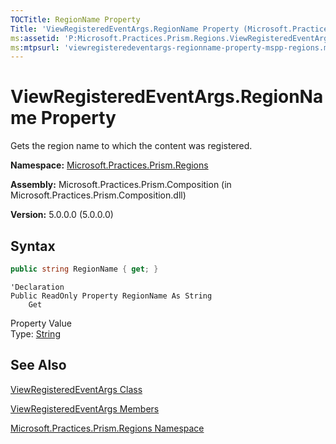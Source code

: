 ```yaml
---
TOCTitle: RegionName Property
Title: 'ViewRegisteredEventArgs.RegionName Property (Microsoft.Practices.Prism.Regions)'
ms:assetid: 'P:Microsoft.Practices.Prism.Regions.ViewRegisteredEventArgs.RegionName'
ms:mtpsurl: 'viewregisteredeventargs-regionname-property-mspp-regions.md'
---
```


# ViewRegisteredEventArgs.RegionName Property

Gets the region name to which the content was registered.

**Namespace:** [Microsoft.Practices.Prism.Regions](mspp-regions-namespace.md)

**Assembly:** Microsoft.Practices.Prism.Composition (in Microsoft.Practices.Prism.Composition.dll)

**Version:** 5.0.0.0 (5.0.0.0)

## Syntax

```C#
public string RegionName { get; }
```

```VB
'Declaration
Public ReadOnly Property RegionName As String
	Get
```

Property Value<br/>
Type: [String](http://msdn.microsoft.com/en-us/library/s1wwdcbf)

## See Also

[ViewRegisteredEventArgs Class](viewregisteredeventargs-class-mspp-regions.md)

[ViewRegisteredEventArgs Members](viewregisteredeventargs-members-mspp-regions.md)

[Microsoft.Practices.Prism.Regions Namespace](mspp-regions-namespace.md)